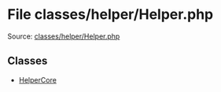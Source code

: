 File classes/helper/Helper.php
=========

Source: [classes/helper/Helper.php](https://github.com/PrestaShop/PrestaShop/blob/1.6.0.13/classes/helper/Helper.php)


Classes
-------

* [HelperCore](class.HelperCore.md)

